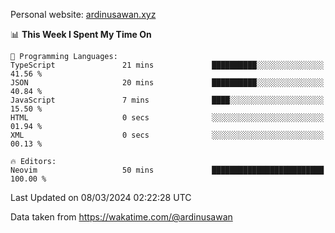 Personal website: [ardinusawan.xyz](https://ardinusawan.xyz)

<!--START_SECTION:waka-->
📊 **This Week I Spent My Time On** 

```text
💬 Programming Languages: 
TypeScript               21 mins             ██████████░░░░░░░░░░░░░░░   41.56 % 
JSON                     20 mins             ██████████░░░░░░░░░░░░░░░   40.84 % 
JavaScript               7 mins              ████░░░░░░░░░░░░░░░░░░░░░   15.50 % 
HTML                     0 secs              ░░░░░░░░░░░░░░░░░░░░░░░░░   01.94 % 
XML                      0 secs              ░░░░░░░░░░░░░░░░░░░░░░░░░   00.13 % 

🔥 Editors: 
Neovim                   50 mins             █████████████████████████   100.00 % 
```


 Last Updated on 08/03/2024 02:22:28 UTC
<!--END_SECTION:waka-->
Data taken from https://wakatime.com/@ardinusawan
